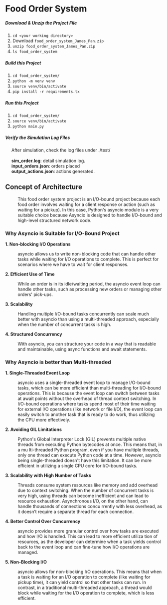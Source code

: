 # Food Order System

##### Download & Unzip the Project File
1. `cd <your working directory>`
2. Download `food_order_system_James_Pan.zip`
3. `unzip food_order_system_James_Pan.zip`
4. `ls food_order_system`
##### Build this Project
1. `cd food_order_system/`
2. `python -m venv venv`
3. `source venv/bin/activate`
4. `pip install -r requirements.tx`

##### Run this Project
1. `cd food_order_system/`
2. `source venv/bin/activate`
3. `python main.py`

##### Verify the Simulation Log Files
<p style="margin-left: 20px;">
After simulation, check the log files under ./test/<br><br>
<b>sim_order.log</b>: detail simulation log.<br>
<b>input_orders.json</b>: orders placed<br>
<b>output_actions.json</b>: actions generated.
</p>



## Concept of Architecture
<p style="margin-left: 40px;">
This food order system project is an I/O-bound project because each food order involves waiting for a client response or action (such as waiting for a pickup).  In this case, Python's asyncio module is a very suitable choice because Asyncio is designed to handle I/O-bound and high-level structured network code.
</p>

### Why Asyncio is Suitable for I/O-Bound Project
<b>1. Non-blocking I/O Operations </b>
<p style="margin-left: 40px;">
asyncio allows us to write non-blocking code that can handle other tasks while waiting for I/O operations to complete. This is perfect for scenarios where we have to wait for client responses.
</p>

<b>2. Efficient Use of Time</b>
<p style="margin-left: 40px;">
While an order is in its idle/waiting period, the asyncio event loop can handle other tasks, such as processing new orders or managing other orders' pick-ups.
</p>

<b>3. Scalability</b>
<p style="margin-left: 40px;">
Handling multiple I/O-bound tasks concurrently can scale much better with asyncio than using a multi-threaded approach, especially when the number of concurrent tasks is high.
</p>

<b>4. Structured Concurrency</b>
<p style="margin-left: 40px;">
With asyncio, you can structure your code in a way that is readable and maintainable, using async functions and await statements.
</p>

### Why Asyncio is better than Multi-threaded

<b>1. Single-Threaded Event Loop </b>
<p style="margin-left: 40px;">
asyncio uses a single-threaded event loop to manage I/O-bound tasks, which can be more efficient than multi-threading for I/O-bound operations. This is because the event loop can switch between tasks at await points without the overhead of thread context switching. In I/O-bound operations where tasks spend most of their time waiting for external I/O operations (like network or file I/O), the event loop can easily switch to another task that is ready to do work, thus utilizing the CPU more effectively.
</p>

<b>2. Avoiding GIL Limitations</b>
<p style="margin-left: 40px;">
 Python's Global Interpreter Lock (GIL) prevents multiple native threads from executing Python bytecodes at once. This means that, in a mu
lti-threaded Python program, even if you have multiple threads, only one thread can execute Python code at a time. However, asyncio being single-threaded doesn't have
 this limitation. It can be more efficient in utilizing a single CPU core for I/O-bound tasks.
 </p>

<b>3. Scalability with High Number of Tasks</b> 
<p style="margin-left: 40px;">
Threads consume system resources like memory and add overhead due to context switching. When the number of concurrent tasks 
is very high, using threads can become inefficient and can lead to resource exhaustion. Asynchronous I/O, on the other hand, can handle thousands of connections concu
rrently with less overhead, as it doesn’t require a separate thread for each connection.
</p>

<b>
4. Better Control Over Concurrency
</b>
<p style="margin-left: 40px;">
asyncio provides more granular control over how tasks are executed and how I/O is handled. This can lead to more efficient utiliza
tion of resources, as the developer can determine when a task yields control back to the event loop and can fine-tune how I/O operations are managed.
</p>

<b>
5. Non-Blocking I/O
</b> 
<p style="margin-left: 40px;">
asyncio allows for non-blocking I/O operations. This means that when a task is waiting for an I/O operation to complete (like waiting for pickup time), it can yield control so that other tasks can run. In contrast, in a traditional multi-threaded approach, a thread would block while waiting for the I/O operation to complete, which is less efficient.
</p>


